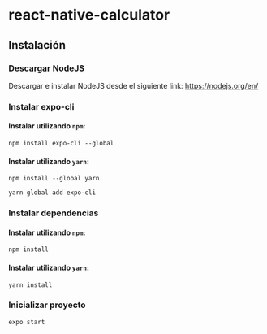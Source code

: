# react-native-calculator

## Instalación

### Descargar NodeJS

Descargar e instalar NodeJS desde el siguiente link: https://nodejs.org/en/


### Instalar expo-cli

#### Instalar utilizando `npm`:

```
npm install expo-cli --global
```

#### Instalar utilizando `yarn`:

```
npm install --global yarn

yarn global add expo-cli
```

### Instalar dependencias

#### Instalar utilizando `npm`:

```
npm install
```

#### Instalar utilizando `yarn`:

```
yarn install
```

### Inicializar proyecto

```
expo start
```
